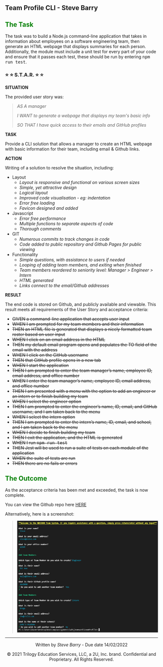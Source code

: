 ## Team Profile CLI - Steve Barry

## <span style="color:green"> The Task</span>

The task was to build a Node.js command-line application that takes in information about employees on a software engineering team, then generate an HTML webpage that displays summaries for each person. Additionally, the module must include a unit test for every part of your code and ensure that it passes each test, these should be run by entering <span style="font-family: monospace, monospace;">npm run test</span>.

### ⭐ ⭐ S.T.A.R. ⭐ ⭐

**SITUATION**

The provided user story was: 

> <span style="font-style:italic">AS A manager</span>
> 
> <span style="font-style:italic">I WANT to generate a webpage that displays my team's basic info</span>
>
> <span style="font-style:italic">SO THAT I have quick access to their emails and GitHub profiles</span>

**TASK**

Provide a CLI solution that allows a manager to create an HTML webpage with basic information for their team, including email & Github links.

**ACTION**

Writing of a solution to resolve the situation, including:
* Layout
  * *Layout is responsive and functional on various screen sizes*
  * *Simple, yet attractive design*
  * *Logical layout*
  * *Improved code visualisation - eg: indentation*
  * *Error free loading*
  * *Favicon designed and added*
* Javascript
  * *Error free performance*
  * *Multiple functions to separate aspects of code*
  * *Thorough comments*
* GIT
  * *Numerous commits to track changes in code*
  * *Code added to public repository and Github Pages for public viewing*
* Functionality
  * *Simple questions, with assistance to users if needed*
  * *Looping of adding team members, and exiting when finished*
  * *Team members reordered to seniority level: Manager > Engineer > Intern*
  * *HTML generated*
  * *Links connect to the email/Github addresses*

**RESULT**

The end code is stored on Github, and publicly available and viewable. This result meets all requirements of the User Story and acceptance criteria:

* ~~GIVEN a command-line application that accepts user input~~
* ~~WHEN I am prompted for my team members and their information~~
* ~~THEN an HTML file is generated that displays a nicely formatted team roster based on user input~~
* ~~WHEN I click on an email address in the HTML~~
* ~~THEN my default email program opens and populates the TO field of the email with the address~~
* ~~WHEN I click on the GitHub username~~
* ~~THEN that GitHub profile opens in a new tab~~
* ~~WHEN I start the application~~
* ~~THEN I am prompted to enter the team manager’s name, employee ID, email address, and office number~~
* ~~WHEN I enter the team manager’s name, employee ID, email address, and office number~~
* ~~THEN I am presented with a menu with the option to add an engineer or an intern or to finish building my team~~
* ~~WHEN I select the engineer option~~
* ~~THEN I am prompted to enter the engineer’s name, ID, email, and GitHub username, and I am taken back to the menu~~
* ~~WHEN I select the intern option~~
* ~~THEN I am prompted to enter the intern’s name, ID, email, and school, and I am taken back to the menu~~
* ~~WHEN I decide to finish building my team~~
* ~~THEN I exit the application, and the HTML is generated~~
* ~~WHEN I run <span style="font-family: monospace, monospace;">npm run test</span>~~
* ~~THEN Jest will be used to run a suite of tests on each module of the application~~
* ~~WHEN the suite of tests are run~~
* ~~THEN there are no fails or errors~~

## <span style="color:green"> The Outcome</span>

As the acceptance criteria has been met and exceeded, the task is now complete. 

You can view the Github repo here [HERE](https://github.com/NBS5000/teamProfile/)

Alternatively, here is a screenshot:

> ![Screenshot of Team Profile CLI](./assets/images/screen.png "Screenshot of Team Profile CLI")

---
<p style="text-align:center;">Written by <span style="font-style:italic">Steve Barry</span> - Due date 14/02/2022</p>

<p style="text-align:center;">© 2021 Trilogy Education Services, LLC, a 2U, Inc. brand. Confidential and Proprietary. All Rights Reserved.</p>
